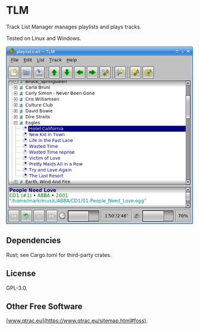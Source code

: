 # TLM

Track List Manager manages playlists and plays tracks.

Tested on Linux and Windows.

![Screenshot](screenshot.png)

## Dependencies

Rust; see Cargo.toml for third-party crates.

## License

GPL-3.0.

## Other Free Software

[www.qtrac.eu](https://www.qtrac.eu/sitemap.html#foss).
